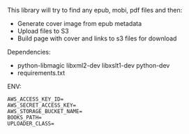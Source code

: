 This library will try to find any epub, mobi, pdf files and then:

* Generate cover image from epub metadata
* Upload files to S3
* Build page with cover and links to s3 files for download


Dependencies:
* python-libmagic libxml2-dev libxslt1-dev python-dev
* requirements.txt



ENV:
```
AWS_ACCESS_KEY_ID=
AWS_SECRET_ACCESS_KEY=
AWS_STORAGE_BUCKET_NAME=
BOOKS_PATH=
UPLOADER_CLASS=
```
